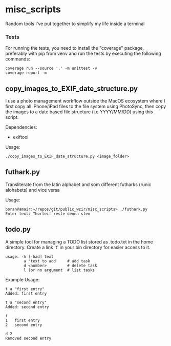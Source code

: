 # misc_scripts
Random tools I've put together to simplify my life inside a terminal

### Tests
For running the tests, you need to install the "coverage" package, preferably with pip from venv and run the
tests by executing the following commands:
```
coverage run --source '.' -m unittest -v
coverage report -m
```


## copy_images_to_EXIF_date_structure.py
I use a photo management workflow outside the MacOS ecosystem where I first
copy all iPhone/iPad files to the file system using PhotoSync, then copy the
images to a date based file structure (i.e YYYY/MM/DD) using this script.

Dependencies:
- exiftool

Usage:
```
./copy_images_to_EXIF_date_structure.py <image_folder>
```

## futhark.py
Transliterate from the latin alphabet and som different futharks (runic
alohabets) and vice versa

Usage:
```
boran@amair:~/repos/git/public_wzir/misc_scripts> ./futhark.py
Enter text: Thorleif reste denna sten
```

## todo.py
A simple tool for managing a TODO list stored as .todo.txt in the home
directory. Create a link 't' in your bin directory for easier access to it.

```
usage: -h [-had] text
        a "text to add     # add task
        d <number>         # delete task
        l (or no argument  # list tasks
```

Example Usage:
```
t a "first entry"
Added: first entry

t a "second entry"
Added: second entry

t
1   first entry
2   second entry

d 2
Removed second entry
```

